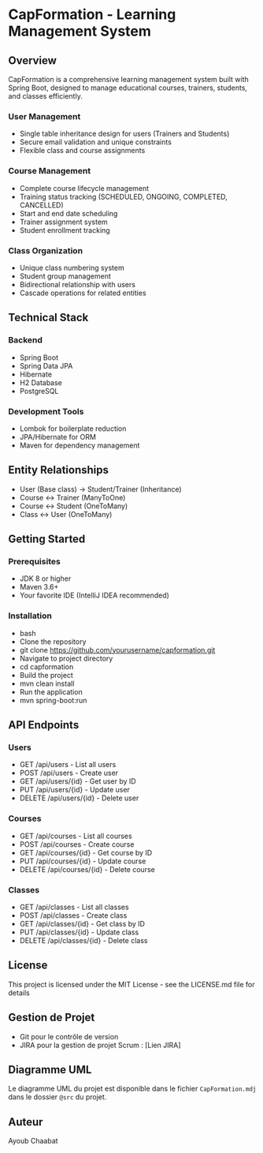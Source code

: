 # CapFormation - Learning Management System

## Overview
CapFormation is a comprehensive learning management system built with Spring Boot, designed to manage educational courses, trainers, students, and classes efficiently.


### User Management
- Single table inheritance design for users (Trainers and Students)
- Secure email validation and unique constraints
- Flexible class and course assignments

### Course Management
- Complete course lifecycle management
- Training status tracking (SCHEDULED, ONGOING, COMPLETED, CANCELLED)
- Start and end date scheduling
- Trainer assignment system
- Student enrollment tracking

### Class Organization
- Unique class numbering system
- Student group management
- Bidirectional relationship with users
- Cascade operations for related entities

## Technical Stack

### Backend
- Spring Boot
- Spring Data JPA
- Hibernate
- H2 Database
- PostgreSQL

### Development Tools
- Lombok for boilerplate reduction
- JPA/Hibernate for ORM
- Maven for dependency management

## Entity Relationships
- User (Base class) → Student/Trainer (Inheritance)
- Course ↔ Trainer (ManyToOne)
- Course ↔ Student (OneToMany)
- Class ↔ User (OneToMany)

## Getting Started

### Prerequisites
- JDK 8 or higher
- Maven 3.6+
- Your favorite IDE (IntelliJ IDEA recommended)

### Installation
- bash
- Clone the repository
- git clone https://github.com/yourusername/capformation.git
- Navigate to project directory
- cd capformation
- Build the project
- mvn clean install
- Run the application
- mvn spring-boot:run


## API Endpoints

### Users
- GET /api/users - List all users
- POST /api/users - Create user
- GET /api/users/{id} - Get user by ID
- PUT /api/users/{id} - Update user
- DELETE /api/users/{id} - Delete user

### Courses
- GET /api/courses - List all courses
- POST /api/courses - Create course
- GET /api/courses/{id} - Get course by ID
- PUT /api/courses/{id} - Update course
- DELETE /api/courses/{id} - Delete course

### Classes
- GET /api/classes - List all classes
- POST /api/classes - Create class
- GET /api/classes/{id} - Get class by ID
- PUT /api/classes/{id} - Update class
- DELETE /api/classes/{id} - Delete class


## License
This project is licensed under the MIT License - see the LICENSE.md file for details


## Gestion de Projet
- Git pour le contrôle de version
- JIRA pour la gestion de projet Scrum : [Lien JIRA]

## Diagramme UML
Le diagramme UML du projet est disponible dans le fichier `CapFormation.mdj` dans le dossier `@src` du projet.

## Auteur
Ayoub Chaabat